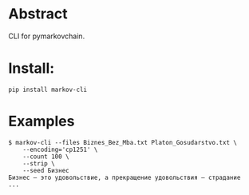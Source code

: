 # Abstract

CLI for pymarkovchain.

# Install:

```
pip install markov-cli
```

# Examples

``` shell
$ markov-cli --files Biznes_Bez_Mba.txt Platon_Gosudarstvo.txt \
	--encoding='cp1251' \
	--count 100 \
	--strip \
	--seed Бизнес
Бизнес – это удовольствие, а прекращение удовольствия – страдание
...
```

